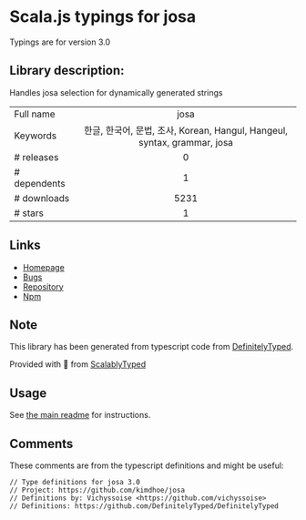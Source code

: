 
# Scala.js typings for josa

Typings are for version 3.0

## Library description:
Handles josa selection for dynamically generated strings

|                    |                 |
| ------------------ | :-------------: |
| Full name          | josa |
| Keywords           | 한글, 한국어, 문법, 조사, Korean, Hangul, Hangeul, syntax, grammar, josa |
| # releases         | 0 |
| # dependents       | 1 |
| # downloads        | 5231 |
| # stars            | 1 |

## Links
- [Homepage](https://github.com/kimdhoe/josa#readme)
- [Bugs](https://github.com/kimdhoe/josa/issues)
- [Repository](https://github.com/kimdhoe/josa)
- [Npm](https://www.npmjs.com/package/josa)
    


## Note
This library has been generated from typescript code from [DefinitelyTyped](https://definitelytyped.org).

Provided with :purple_heart: from [ScalablyTyped](https://github.com/oyvindberg/ScalablyTyped)

## Usage
See [the main readme](../../readme.md) for instructions.

## Comments

These comments are from the typescript definitions and might be useful:
```
// Type definitions for josa 3.0
// Project: https://github.com/kimdhoe/josa
// Definitions by: Vichyssoise <https://github.com/vichyssoise>
// Definitions: https://github.com/DefinitelyTyped/DefinitelyTyped

```

